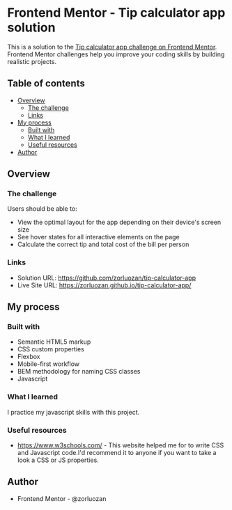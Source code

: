 # Frontend Mentor - Tip calculator app solution

This is a solution to the [Tip calculator app challenge on Frontend Mentor](https://www.frontendmentor.io/challenges/tip-calculator-app-ugJNGbJUX). Frontend Mentor challenges help you improve your coding skills by building realistic projects.

## Table of contents

- [Overview](#overview)
  - [The challenge](#the-challenge)
  - [Links](#links)
- [My process](#my-process)
  - [Built with](#built-with)
  - [What I learned](#what-i-learned)
  - [Useful resources](#useful-resources)
- [Author](#author)

## Overview

### The challenge

Users should be able to:

- View the optimal layout for the app depending on their device's screen size
- See hover states for all interactive elements on the page
- Calculate the correct tip and total cost of the bill per person

### Links

- Solution URL: https://github.com/zorluozan/tip-calculator-app
- Live Site URL: https://zorluozan.github.io/tip-calculator-app/

## My process

### Built with

- Semantic HTML5 markup
- CSS custom properties
- Flexbox
- Mobile-first workflow
- BEM methodology for naming CSS classes
- Javascript

### What I learned

I practice my javascript skills with this project.

### Useful resources

- https://www.w3schools.com/ - This website helped me for to write CSS and Javascript code.I'd recommend it to anyone if you want to take a look a CSS or JS properties.

## Author

- Frontend Mentor - @zorluozan
